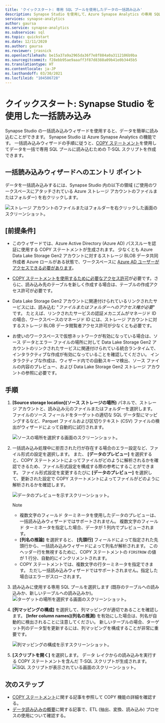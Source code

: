 ```yaml
---
title: 'クイックスタート: 専用 SQL プールを使用したデータの一括読み込み'
description: Synapse Studio を使用して、Azure Synapse Analytics の専用 SQL プールにデータを一括読み込みします。
services: synapse-analytics
author: gaursa
ms.service: synapse-analytics
ms.subservice: sql
ms.topic: quickstart
ms.date: 12/11/2020
ms.author: gaursa
ms.reviewer: jrasnick
ms.openlocfilehash: be15a37a9a2965da36f7e8f884a0a3112106b9ba
ms.sourcegitcommit: f28ebb95ae9aaaff3f87d8388a09b41e0b3445b5
ms.translationtype: HT
ms.contentlocale: ja-JP
ms.lasthandoff: 03/30/2021
ms.locfileid: "104586728"
---
```

# <a name="quickstart-bulk-loading-with-synapse-studio"></a>クイックスタート: Synapse Studio を使用した一括読み込み

Synapse Studio の一括読み込みウィザードを使用すると、データを簡単に読み込むことができます。 Synapse Studio は Azure Synapse Analytics の機能です。 一括読み込みウィザードの手順に従うと、[COPY ステートメント](/sql/t-sql/statements/copy-into-transact-sql?view=azure-sqldw-latest&preserve-view=true)を使用してデータを一括で専用 SQL プールに読み込むための T-SQL スクリプトを作成できます。 

## <a name="entry-points-to-the-bulk-load-wizard"></a>一括読み込みウィザードへのエントリ ポイント

データを一括読み込みするには、Synapse Studio 内の以下の領域 (ご使用のワークスペースにアタッチされている Azure ストレージ アカウントのファイルまたはフォルダー) を右クリックします。

![ストレージ アカウントのファイルまたはフォルダーを右クリックした画面のスクリーンショット。](./sql/media/bulk-load/bulk-load-entry-point-0.png)

## <a name="prerequisites"></a>[前提条件]

- このウィザードでは、Azure Active Directory (Azure AD) パススルーを認証に使用する COPY ステートメントが生成されます。 少なくとも Azure Data Lake Storage Gen2 アカウントに対するストレージ BLOB データ共同作成者 Azure ロールがある状態で、ワークスペースに [Azure AD ユーザーがアクセスできる必要があります](./sql-data-warehouse/quickstart-bulk-load-copy-tsql-examples.md#d-azure-active-directory-authentication)。 

- [COPY ステートメントを使用するために必要なアクセス許可](/sql/t-sql/statements/copy-into-transact-sql?view=azure-sqldw-latest&preserve-view=true#permissions)が必要です。さらに、読み込み先のテーブルを新しく作成する場合は、テーブルの作成アクセス許可が必要です。

- Data Lake Storage Gen2 アカウントに関連付けられているリンクされたサービスには、読み込む "*ファイルまたはフォルダーへのアクセス権が必要*" です。 たとえば、リンクされたサービスの認証メカニズムがマネージド ID の場合、ワークスペースのマネージド ID には、ストレージ アカウントに対するストレージ BLOB データ閲覧者アクセス許可が少なくとも必要です。

- お使いのワークスペースで仮想ネットワークが有効になっている場合は、ソース データとエラー ファイルの場所に対して Data Lake Storage Gen2 アカウントのリンクされたサービスに関連付けられている統合ランタイムで、インタラクティブな作成が有効になっていることを確認してください。 インタラクティブな作成は、ウィザード内での自動スキーマ検出、ソース ファイルの内容のプレビュー、および Data Lake Storage Gen2 ストレージ アカウントの参照に必要です。

## <a name="steps"></a>手順

1. **[Source storage location]\(ソース ストレージの場所\)** パネルで、ストレージ アカウントと、読み込み元のファイルまたはフォルダーを選択します。 ファイルのソース フィールドをターゲットの適切な SQL データ型にマッピングするなど、Parquet ファイルおよび区切りテキスト (CSV) ファイルの検出がウィザードによって自動的に試行されます。 

   ![ソースの場所を選択する画面のスクリーンショット。](./sql/media/bulk-load/bulk-load-source-location.png)

2. 一括読み込み処理中に拒否された行が存在する場合のエラー設定など、ファイル形式の設定を選択します。 また、 **[データのプレビュー]** を選択すると、COPY ステートメントによってファイルがどのように解析されるかを確認できるため、ファイル形式設定を構成する際の参考にすることができます。 ファイル形式設定を変更するたびに **[データのプレビュー]** を選択して、更新された設定で COPY ステートメントによってファイルがどのように解析されるかを確認します。

   ![データのプレビューを示すスクリーンショット。](./sql/media/bulk-load/bulk-load-file-format-settings-preview-data.png) 

   > [!NOTE]  
   >
   > - 複数文字のフィールド ターミネータを使用したデータのプレビューは、一括読み込みウィザードではサポートされません。 複数文字のフィールド ターミネータを指定した場合、データが 1 列内でプレビューされます。 
   > - **[列名の推論]** を選択すると、 **[先頭行]** フィールドによって指定された先頭行から、一括読み込みウィザードによって列名が解析されます。 このヘッダー行を無視するために、COPY ステートメントの `FIRSTROW` の値が 1 行分、自動的にインクリメントされます。 
   > - COPY ステートメントでは、複数文字の行ターミネータを指定できます。 ただし一括読み込みウィザードではサポートされません。指定した場合はエラーがスローされます。

3. 読み込みに使用する専用 SQL プールを選択します (既存のテーブルへの読み込みか、新しいテーブルへの読み込みか)。
   ![ターゲットの場所を選択する画面のスクリーンショット。](./sql/media/bulk-load/bulk-load-target-location.png)
4. **[列マッピングの構成]** を選択して、列マッピングが適切であることを確認します。 **[Infer column names]\(列名の推測\)** を有効にした場合は、列名が自動的に検出されることに注意してください。 新しいテーブルの場合、ターゲット列のデータ型を更新するには、列マッピングを構成することが非常に重要です。

   ![列マッピングの構成を示すスクリーンショット。](./sql/media/bulk-load/bulk-load-target-location-column-mapping.png)
5. **[スクリプトを開く]** を選択します。 データ レイクからの読み込みを実行する COPY ステートメントを含んだ T-SQL スクリプトが生成されます。
   ![SQL スクリプトが表示されている画面のスクリーンショット。](./sql/media/bulk-load/bulk-load-target-final-script.png)

## <a name="next-steps"></a>次のステップ

- [COPY ステートメント](/sql/t-sql/statements/copy-into-transact-sql?view=azure-sqldw-latest&preserve-view=true#syntax)に関する記事を参照して COPY 機能の詳細を確認する。
- [データ読み込みの概要](./sql-data-warehouse/design-elt-data-loading.md#what-is-elt)に関する記事で、ETL (抽出、変換、読み込み) プロセスの使用について確認する。
